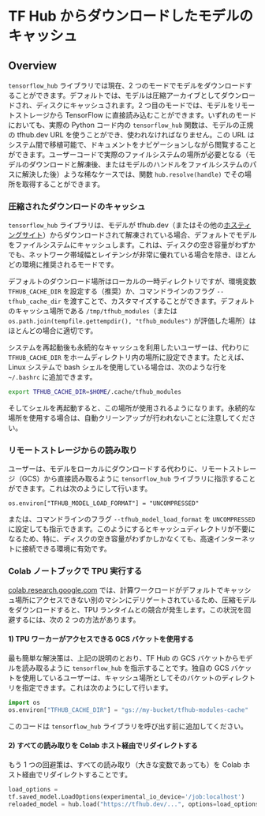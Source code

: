 <!--* freshness: { owner: 'wgierke' reviewed: '2021-01-28' } *-->

# TF Hub からダウンロードしたモデルのキャッシュ

## Overview

`tensorflow_hub` ライブラリでは現在、2 つのモードでモデルをダウンロードすることができます。デフォルトでは、モデルは圧縮アーカイブとしてダウンロードされ、ディスクにキャッシュされます。2 つ目のモードでは、モデルをリモートストレージから TensorFlow に直接読み込むことができます。いずれのモードにおいても、実際の Python コード内の `tensorflow_hub` 関数は、モデルの正規の tfhub.dev URL を使うことができ、使われなければなりません。この URL はシステム間で移植可能で、ドキュメントをナビゲーションしながら閲覧することができます。ユーザーコードで実際のファイルシステムの場所が必要となる（モデルのダウンロードと解凍後、またはモデルのハンドルをファイルシステムのパスに解決した後）ような稀なケースでは、関数 `hub.resolve(handle)` でその場所を取得することができます。

### 圧縮されたダウンロードのキャッシュ

`tensorflow_hub` ライブラリは、モデルが tfhub.dev（またはその他の[ホスティングサイト](hosting.md)）からダウンロードされて解凍されている場合、デフォルトでモデルをファイルシステムにキャッシュします。これは、ディスクの空き容量がわずかでも、ネットワーク帯域幅とレイテンシが非常に優れている場合を除き、ほとんどの環境に推奨されるモードです。

デフォルトのダウンロード場所はローカルの一時ディレクトリですが、環境変数 `TFHUB_CACHE_DIR` を設定する（推奨）か、コマンドラインのフラグ `--tfhub_cache_dir` を渡すことで、カスタマイズすることができます。デフォルトのキャッシュ場所である `/tmp/tfhub_modules`（または  `os.path.join(tempfile.gettempdir(), "tfhub_modules")` が評価した場所）はほとんどの場合に適切です。

システムを再起動後も永続的なキャッシュを利用したいユーザーは、代わりに `TFHUB_CACHE_DIR` をホームディレクトリ内の場所に設定できます。たとえば、Linux システムで bash シェルを使用している場合は、次のような行を `~/.bashrc` に追加できます。

```bash
export TFHUB_CACHE_DIR=$HOME/.cache/tfhub_modules
```

そしてシェルを再起動すると、この場所が使用されるようになります。永続的な場所を使用する場合は、自動クリーンアップが行われないことに注意してください。

### リモートストレージからの読み取り

ユーザーは、モデルをローカルにダウンロードする代わりに、リモートストレージ（GCS）から直接読み取るように `tensorflow_hub` ライブラリに指示することができます。これは次のようにして行います。

```shell
os.environ["TFHUB_MODEL_LOAD_FORMAT"] = "UNCOMPRESSED"
```

または、コマンドラインのフラグ `--tfhub_model_load_format` を `UNCOMPRESSED` に設定しても指示できます。このようにするとキャッシュディレクトリが不要になるため、特に、ディスクの空き容量がわずかしかなくても、高速インターネットに接続できる環境に有効です。

### Colab ノートブックで TPU 実行する

[colab.research.google.com](https://colab.research.google.com) では、計算ワークロードがデフォルトでキャッシュ場所にアクセスできない別のマシンにデリゲートされているため、圧縮モデルをダウンロードすると、TPU ランタイムとの競合が発生します。この状況を回避するには、次の 2 つの方法があります。

#### 1) TPU ワーカーがアクセスできる GCS バケットを使用する

最も簡単な解決策は、上記の説明のとおり、TF Hub の GCS バケットからモデルを読み取るように `tensorflow_hub` を指示することです。独自の GCS バケットを使用しているユーザーは、キャッシュ場所としてそのバケットのディレクトリを指定できます。これは次のようにして行います。

```python
import os
os.environ["TFHUB_CACHE_DIR"] = "gs://my-bucket/tfhub-modules-cache"
```

このコードは `tensorflow_hub` ライブラリを呼び出す前に追加してください。

#### 2) すべての読み取りを Colab ホスト経由でリダイレクトする

もう 1 つの回避策は、すべての読み取り（大きな変数であっても）を Colab ホスト経由でリダイレクトすることです。

```python
load_options =
tf.saved_model.LoadOptions(experimental_io_device='/job:localhost')
reloaded_model = hub.load("https://tfhub.dev/...", options=load_options)
```
